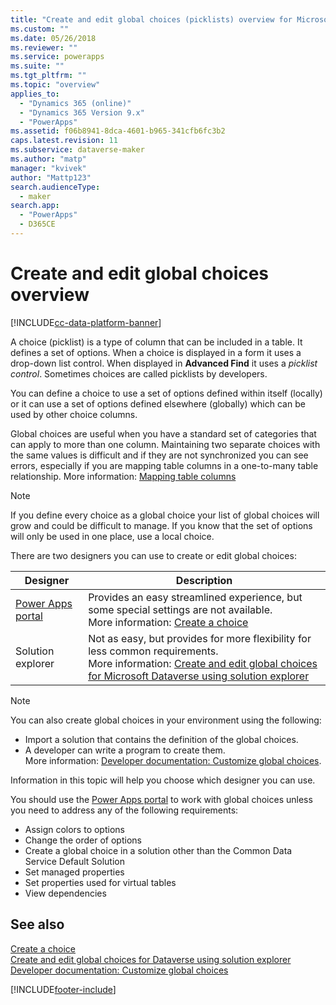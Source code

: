```yaml
---
title: "Create and edit global choices (picklists) overview for Microsoft Dataverse | MicrosoftDocs"
ms.custom: ""
ms.date: 05/26/2018
ms.reviewer: ""
ms.service: powerapps
ms.suite: ""
ms.tgt_pltfrm: ""
ms.topic: "overview"
applies_to: 
  - "Dynamics 365 (online)"
  - "Dynamics 365 Version 9.x"
  - "PowerApps"
ms.assetid: f06b8941-8dca-4601-b965-341cfb6fc3b2
caps.latest.revision: 11
ms.subservice: dataverse-maker
ms.author: "matp"
manager: "kvivek"
author: "Mattp123"
search.audienceType: 
  - maker
search.app: 
  - "PowerApps"
  - D365CE
---
```

# Create and edit global choices overview 

[!INCLUDE[cc-data-platform-banner](../../includes/cc-data-platform-banner.md)]

A choice (picklist) is a type of column that can be included in a table. It defines a set of options. When a choice is displayed in a form it uses a drop-down list control. When displayed in **Advanced Find** it uses a *picklist control*. Sometimes choices are called picklists by developers.  
  
You can define a choice  to use a set of options defined within itself (locally) or it can use a set of options defined elsewhere (globally) which can be used by other choice  columns. 

Global choices are useful when you have a standard set of categories that can apply to more than one column. Maintaining two separate choices with the same values is difficult and if they are not synchronized you can see errors, especially if you are mapping table columns in a one-to-many table relationship. More information:  [Mapping table columns](map-entity-fields.md)

> [!NOTE]
> If you define every choice as a global choice your list of global choices will grow and could be difficult to manage. If you know that the set of options will only be used in one place, use a local choice.

There are two designers you can use to create or edit global choices:

|Designer| Description|
|--|--|
|[Power Apps portal](https://make.powerapps.com/?utm_source=padocs&utm_medium=linkinadoc&utm_campaign=referralsfromdoc)|Provides an easy streamlined experience, but some special settings are not available.<br />More information: [Create a choice ](custom-picklists.md) |
|Solution explorer|Not as easy, but provides for more flexibility for less common requirements. <br />More information: [Create and edit global choices for Microsoft Dataverse using solution explorer](create-edit-global-option-sets-solution-explorer.md) |

> [!NOTE]
> You can also create global choices in your environment using the following:
> - Import a solution that contains the definition of the global choices.
> - A developer can write a program to create them. <br />More information: [Developer documentation: Customize global choices](/dynamics365/customer-engagement/developer/org-service/customize-global-option-sets).

Information in this topic will help you choose which designer you can use. 

You should use the [Power Apps portal](https://make.powerapps.com/?utm_source=padocs&utm_medium=linkinadoc&utm_campaign=referralsfromdoc) to work with global choices unless you need to address any of the following requirements:

- Assign colors to options
- Change the order of options
- Create a global choice in a solution other than the Common Data Service Default Solution
- Set managed properties
- Set properties used for virtual tables
- View dependencies

## See also

[Create a choice ](custom-picklists.md)<br />
[Create and edit global choices for Dataverse using solution explorer](create-edit-global-option-sets-solution-explorer.md)<br />
[Developer documentation: Customize global choices](/dynamics365/customer-engagement/developer/org-service/customize-global-option-sets)
  

 


[!INCLUDE[footer-include](../../includes/footer-banner.md)]